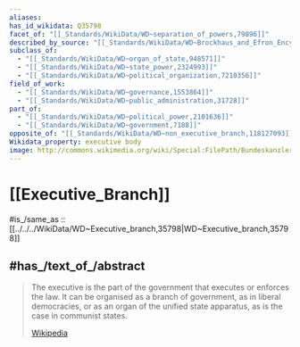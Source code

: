 ```yaml
---
aliases:
has_id_wikidata: Q35798
facet_of: "[[_Standards/WikiData/WD~separation_of_powers,79896]]"
described_by_source: "[[_Standards/WikiData/WD~Brockhaus_and_Efron_Encyclopedic_Dictionary,602358]]"
subclass_of:
  - "[[_Standards/WikiData/WD~organ_of_state,948571]]"
  - "[[_Standards/WikiData/WD~state_power,2324993]]"
  - "[[_Standards/WikiData/WD~political_organization,7210356]]"
field_of_work:
  - "[[_Standards/WikiData/WD~governance,1553864]]"
  - "[[_Standards/WikiData/WD~public_administration,31728]]"
part_of:
  - "[[_Standards/WikiData/WD~political_power,2101636]]"
  - "[[_Standards/WikiData/WD~government,7188]]"
opposite_of: "[[_Standards/WikiData/WD~non_executive_branch,118127093]]"
Wikidata_property: executive body
image: http://commons.wikimedia.org/wiki/Special:FilePath/Bundeskanzleramt%2C%20Weihnachtsbaum%2C%20Blaue%20Stunde%2C%20Berlin%2C%20151223%2C%20ako.jpg
---
```


# [[Executive_Branch]] 

#is_/same_as :: [[../../../WikiData/WD~Executive_branch,35798|WD~Executive_branch,35798]] 

## #has_/text_of_/abstract 

> The executive is the part of the government that executes or enforces the law. 
> It can be organised as a branch of government, as in liberal democracies, 
> or as an organ of the unified state apparatus, as is the case in communist states.
>
> [Wikipedia](https://en.wikipedia.org/wiki/Executive%20(government)) 


